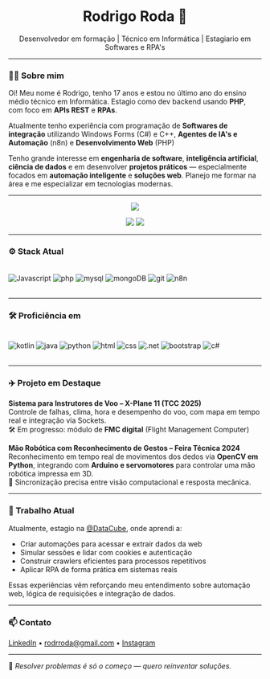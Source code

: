 <h1 align="center">Rodrigo Roda 🚀</h1>
<p align="center">Desenvolvedor em formação | Técnico em Informática | Estagiario em Softwares e RPA's</p>

---

### 👨‍💻 Sobre mim

Oi! Meu nome é Rodrigo, tenho 17 anos e estou no último ano do ensino médio técnico em Informática. Estagio como dev backend usando **PHP**, com foco em **APIs REST** e **RPAs**.

Atualmente tenho experiência com programação de **Softwares de integração** utilizando Windows Forms (C#) e C++, **Agentes de IA's e Automação** (n8n) e **Desenvolvimento Web** (PHP)

Tenho grande interesse em **engenharia de software**, **inteligência artificial**, **ciência de dados** e em desenvolver **projetos práticos** — especialmente focados em **automação inteligente** e **soluções web**. Planejo me formar na área e me especializar em tecnologias modernas.

---

<p align="center">
  <img src="https://github-readme-stats.vercel.app/api/top-langs/?username=rod-roda&layout=compact&card_width=800&theme=dracula" />
</p>
<p align="center">
  <img src="https://img.shields.io/badge/Student-Information%20Technology-2196f3?style=for-the-badge"/>
  <img src="https://img.shields.io/badge/Working-Web%20Development%20and%20Automation-0078D4?style=for-the-badge" />
</p>

---

### ⚙️ Stack Atual

<div style="display: inline_block"><br/>
    <img align="center" alt="Javascript" src="https://img.shields.io/badge/JavaScript-323330?style=for-the-badge&logo=javascript&logoColor=F7DF1E"/>
    <img align="center" alt="php" src="https://img.shields.io/badge/PHP-777BB4?style=for-the-badge&logo=php&logoColor=white"/>
    <img align="center" alt="mysql" src="https://img.shields.io/badge/MySQL-00000F?style=for-the-badge&logo=mysql&logoColor=white"/>
    <img align="center" alt="mongoDB" src="https://img.shields.io/badge/MongoDB-4EA94B?style=for-the-badge&logo=mongodb&logoColor=white"/>
    <img align="center" alt="git" src="https://img.shields.io/badge/GIT-E44C30?style=for-the-badge&logo=git&logoColor=white"/>
    <img align="center" alt="n8n" src="https://img.shields.io/badge/n8n-FF2D55?style=for-the-badge&logo=n8n&logoColor=white"/>
</div><br/>

---

### 🛠️ Proficiência em

<div style="display: inline_block"><br/>
    <img align="center" alt="kotlin" src="https://img.shields.io/badge/Kotlin-0095D5?&style=for-the-badge&logo=kotlin&logoColor=white"/>
    <img align="center" alt="java" src="https://img.shields.io/badge/Java-ED8B00?style=for-the-badge&logo=openjdk&logoColor=white"/>
    <img align="center" alt="python" src="https://img.shields.io/badge/Python-14354C?style=for-the-badge&logo=python&logoColor=white"/>
    <img align="center" alt="html" src="https://img.shields.io/badge/HTML5-E34F26?style=for-the-badge&logo=html5&logoColor=white"/>
    <img align="center" alt="css" src="https://img.shields.io/badge/CSS-239120?&style=for-the-badge&logo=css3&logoColor=white"/>
    <img align="center" alt=".net" src="https://img.shields.io/badge/.NET-5C2D91?style=for-the-badge&logo=.net&logoColor=white"/>   
    <img align="center" alt="bootstrap" src="https://img.shields.io/badge/Bootstrap-563D7C?style=for-the-badge&logo=bootstrap&logoColor=white"/>
    <img align="center" alt="c#" src="https://img.shields.io/badge/C%23-239120?style=for-the-badge&logo=c-sharp&logoColor=white"/>
</div><br/>

---

### ✈️ Projeto em Destaque

**Sistema para Instrutores de Voo – X-Plane 11 (TCC 2025)**  
Controle de falhas, clima, hora e desempenho do voo, com mapa em tempo real e integração via Sockets.  
🛠 Em progresso: módulo de **FMC digital** (Flight Management Computer)

**Mão Robótica com Reconhecimento de Gestos – Feira Técnica 2024**  
Reconhecimento em tempo real de movimentos dos dedos via **OpenCV em Python**, integrando com **Arduino e servomotores** para controlar uma mão robótica impressa em 3D.  
🎯 Sincronização precisa entre visão computacional e resposta mecânica.

---

### 💼 Trabalho Atual

Atualmente, estagio na [@DataCube](https://github.com/DataCube), onde aprendi a:

- Criar automações para acessar e extrair dados da web  
- Simular sessões e lidar com cookies e autenticação  
- Construir crawlers eficientes para processos repetitivos  
- Aplicar RPA de forma prática em sistemas reais

Essas experiências vêm reforçando meu entendimento sobre automação web, lógica de requisições e integração de dados.

---

### 📫 Contato

[LinkedIn](https://www.linkedin.com/in/rodrigo-roda-432972309/) • rodrroda@gmail.com • [Instagram](https://www.instagram.com/rodrroda/)

---

🧩 *Resolver problemas é só o começo — quero reinventar soluções.*
